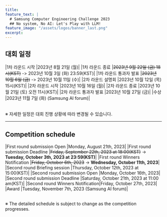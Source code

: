 ```yaml
---
title:
feature_text: |
  # Samsung Computer Engineering Challenge 2023
  ## No system, No AI: Let's Play with LLM!
feature_image: "/assets/logos/banner_last.png"
excerpt:
---
```

## 대회 일정

|1차 라운드 시작       |2023년 8월 21일 (월)|
|1차 라운드 종료       |~~2023년 9월 22일 (금) 18시(KST)~~ -> 2023년 10월 3일 (화) 23:59(KST)|
|1차 라운드 통과자 발표 |~~2023년 10월 6일 (금)~~ -> 2023년 10월 11일 (수)|
|2차 라운드 설명회     |2023년 10월 12일 (목) 15시(KST)|
|2차 라운드 시작       |2023년 10월 16일 (월)|
|2차 라운드 종료       |2023년 10월 21일 (토) 오전 11시(KST)|
|2차 라운드 통과자 발표 |2023년 10월 27일 (금)|
|수상                  |2023년 11월 7일 (화) (Samsung AI forum)|

<br>
※ 자세한 일정은 대회 진행 상황에 따라 변경될 수 있습니다.
<br>
<hr />

## Competition schedule

|First round submission Open      |Monday, August 21th, 2023|
|First round submission Deadline  |~~Friday, September 22th, 2023 at 18:00(KST)~~ -> **Tuesday, October 3th, 2023 at 23:59(KST)**|
|First round Winners Notification |~~Friday, October 6th, 2023~~ -> **Wednesday, October 11th, 2023**|
|Second round Briefing session    |Thursday, October 12th, 2023 at 15:00(KST)|
|Second round submission Open     |Monday, October 16th, 2023|
|Second round submission Deadline |Saturday, October 21th, 2023 at 11:00 am(KST)|
|Second round Winners Notification|Friday, October 27th, 2023|
|Award                            |Tuesday, November 7th, 2023 (Samsung AI forum)|

<br>
※ The detailed schedule is subject to change as the competition progresses.

